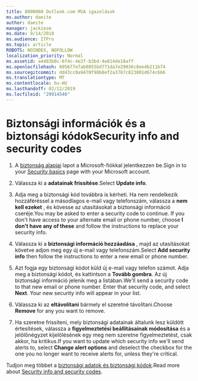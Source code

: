 ```yaml
---
title: 8000060 Outlook.com MSA igazolások
ms.author: daeite
author: daeite
manager: jackiesm
ms.date: 9/14/2018
ms.audience: ITPro
ms.topic: article
ROBOTS: NOINDEX, NOFOLLOW
localization_priority: Normal
ms.assetid: a4403b0c-6f4c-4e2f-b3bd-4e814de10aff
ms.openlocfilehash: 605677e7ab0855bd771da7e29036c8ee4b211b74
ms.sourcegitcommit: dd43cc0a9470f98b8ef2a3787c823801d674c666
ms.translationtype: MT
ms.contentlocale: hu-HU
ms.lasthandoff: 02/12/2019
ms.locfileid: "29914546"
---
```

# <a name="security-info-and-security-codes"></a><span data-ttu-id="b270a-102">Biztonsági információk és a biztonsági kódok</span><span class="sxs-lookup"><span data-stu-id="b270a-102">Security info and security codes</span></span>

1. <span data-ttu-id="b270a-103">A [biztonság alapjai](https://account.microsoft.com/security) lapot a Microsoft-fiókkal jelentkezzen be.</span><span class="sxs-lookup"><span data-stu-id="b270a-103">Sign in to your [Security basics](https://account.microsoft.com/security) page with your Microsoft account.</span></span> 
    
2. <span data-ttu-id="b270a-104">Válassza ki a **adatainak frissítése**.</span><span class="sxs-lookup"><span data-stu-id="b270a-104">Select **Update info**.</span></span> 
    
3. <span data-ttu-id="b270a-p101">Adja meg a biztonsági kód továbbra is kérheti. Ha nem rendelkezik hozzáféréssel a másodlagos e-mail vagy telefonszám, válassza a **nem kell ezeket** , és kövesse az utasításokat a biztonsági információ cseréje.</span><span class="sxs-lookup"><span data-stu-id="b270a-p101">You may be asked to enter a security code to continue. If you don't have access to your alternate email or phone number, choose **I don't have any of these** and follow the instructions to replace your security info.</span></span> 
    
4. <span data-ttu-id="b270a-107">Válassza ki a **biztonsági információ hozzáadása** , majd az utasításokat követve adjon meg egy új e-mail vagy telefonszám.</span><span class="sxs-lookup"><span data-stu-id="b270a-107">Select **Add security info** then follow the instructions to enter a new email or phone number.</span></span> 
    
5. <span data-ttu-id="b270a-p102">Azt fogja egy biztonsági kódot küld új e-mail vagy telefon számot. Adja meg a biztonsági kódot, és kattintson a **Tovább gombra**. Az új biztonsági információ jelenik meg a listában.</span><span class="sxs-lookup"><span data-stu-id="b270a-p102">We'll send a security code to that new email or phone number. Enter that security code, and select **Next**. Your new security info will appear in your list.</span></span> 
    
6. <span data-ttu-id="b270a-111">Válassza ki az **eltávolítani** bármely el szeretné távolítani.</span><span class="sxs-lookup"><span data-stu-id="b270a-111">Choose **Remove** for any you want to remove.</span></span> 
    
7. <span data-ttu-id="b270a-112">Ha szeretne frissíteni, mely biztonsági adatainak általunk lesz küldött értesítések, válassza a **figyelmeztetési beállításainak módosítása** és a jelölőnégyzet kijelölésének egy meg nem szeretne figyelmeztetést, csak akkor, ha kritikus.</span><span class="sxs-lookup"><span data-stu-id="b270a-112">If you want to update which security info we'll send alerts to, select **Change alert options** and deselect the checkbox for the one you no longer want to receive alerts for, unless they're critical.</span></span> 
    
<span data-ttu-id="b270a-113">Tudjon meg többet a [biztonsági adatok és biztonsági kódok](https://support.microsoft.com/help/12428/).</span><span class="sxs-lookup"><span data-stu-id="b270a-113">Read more about [Security info and security codes](https://support.microsoft.com/help/12428/).</span></span>
  

